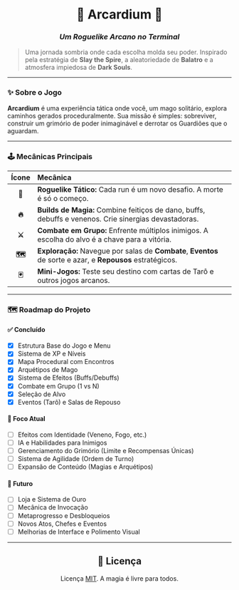 <div align="center">

# 🌌 Arcardium 🌌

### _Um Roguelike Arcano no Terminal_

</div>

> Uma jornada sombria onde cada escolha molda seu poder. Inspirado pela estratégia de **Slay the Spire**, a aleatoriedade de **Balatro** e a atmosfera impiedosa de **Dark Souls**.

---

### ✨ **Sobre o Jogo**

**Arcardium** é uma experiência tática onde você, um mago solitário, explora caminhos gerados proceduralmente. Sua missão é simples: sobreviver, construir um grimório de poder inimaginável e derrotar os Guardiões que o aguardam.

---

### 🕹️ **Mecânicas Principais**

| Ícone | Mecânica |
| :---: | :--- |
| **🎲** | **Roguelike Tático:** Cada run é um novo desafio. A morte é só o começo. |
| **🔥** | **Builds de Magia:** Combine feitiços de dano, buffs, debuffs e venenos. Crie sinergias devastadoras. |
| **⚔️** | **Combate em Grupo:** Enfrente múltiplos inimigos. A escolha do alvo é a chave para a vitória. |
| **🗺️** | **Exploração:** Navegue por salas de **Combate**, **Eventos** de sorte e azar, e **Repousos** estratégicos. |
| **🃏** | **Mini-Jogos:** Teste seu destino com cartas de Tarô e outros jogos arcanos. |

---

### 🗺️ **Roadmap do Projeto**

#### ✅ **Concluído**
- [x] Estrutura Base do Jogo e Menu
- [x] Sistema de XP e Níveis
- [x] Mapa Procedural com Encontros
- [x] Arquétipos de Mago
- [x] Sistema de Efeitos (Buffs/Debuffs)
- [x] Combate em Grupo (1 vs N)
- [x] Seleção de Alvo
- [x] Eventos (Tarô) e Salas de Repouso

#### 🎯 **Foco Atual**
- [ ] Efeitos com Identidade (Veneno, Fogo, etc.)
- [ ] IA e Habilidades para Inimigos
- [ ] Gerenciamento do Grimório (Limite e Recompensas Únicas)
- [ ] Sistema de Agilidade (Ordem de Turno)
- [ ] Expansão de Conteúdo (Magias e Arquétipos)

#### 🚀 **Futuro**
- [ ] Loja e Sistema de Ouro
- [ ] Mecânica de Invocação
- [ ] Metaprogresso e Desbloqueios
- [ ] Novos Atos, Chefes e Eventos
- [ ] Melhorias de Interface e Polimento Visual

---

<div align="center">

## 📄 Licença

Licença [MIT](LICENSE). A magia é livre para todos.

</div>
